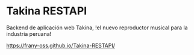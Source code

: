 # Takina RESTAPI
Backend de aplicación web Takina, !el nuevo reproductor musical para la industria peruana!

https://frany-oss.github.io/Takina-RESTAPI/
